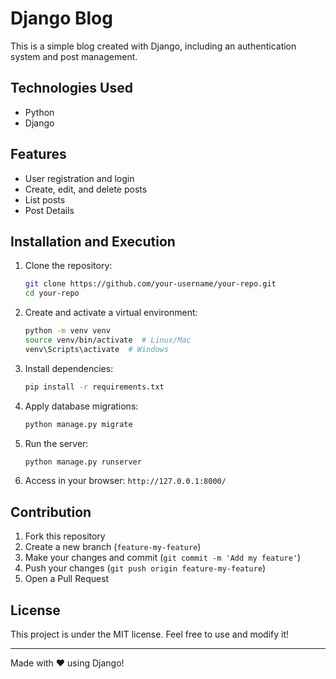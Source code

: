 # Django Blog

This is a simple blog created with Django, including an authentication system and post management.

## Technologies Used

- Python
- Django

## Features

- User registration and login
- Create, edit, and delete posts
- List posts
- Post Details

## Installation and Execution

1. Clone the repository:
   ```bash
   git clone https://github.com/your-username/your-repo.git
   cd your-repo
   ```

2. Create and activate a virtual environment:
   ```bash
   python -m venv venv
   source venv/bin/activate  # Linux/Mac
   venv\Scripts\activate  # Windows
   ```

3. Install dependencies:
   ```bash
   pip install -r requirements.txt
   ```

4. Apply database migrations:
   ```bash
   python manage.py migrate
   ```

5. Run the server:
   ```bash
   python manage.py runserver
   ```

6. Access in your browser: `http://127.0.0.1:8000/`

## Contribution

1. Fork this repository
2. Create a new branch (`feature-my-feature`)
3. Make your changes and commit (`git commit -m 'Add my feature'`)
4. Push your changes (`git push origin feature-my-feature`)
5. Open a Pull Request

## License

This project is under the MIT license. Feel free to use and modify it!

---
Made with ❤️ using Django!

